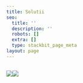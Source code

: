 ```yaml
---
title: Solutii
seo:
  title: ''
  description: ''
  robots: []
  extra: []
  type: stackbit_page_meta
layout: page
---
```

## ![](/\_static/app-assets/groovy-maple.jpg)![](/\_static/app-assets/1.png)
